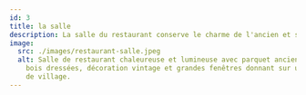 ```yaml
---
id: 3
title: la salle
description: La salle du restaurant conserve le charme de l'ancien et son décor rétro.
image:
  src: ./images/restaurant-salle.jpeg
  alt: Salle de restaurant chaleureuse et lumineuse avec parquet ancien, tables en
    bois dressées, décoration vintage et grandes fenêtres donnant sur une place
    de village.
---
```

